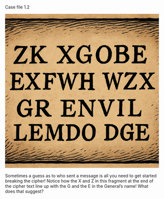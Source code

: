 Case file 1.2

<img src="CC2025-Casefile-1.2.png">

Sometimes a guess as to who sent a message is all you need to get started breaking the cipher! Notice how the X and Z in this fragment at the end of the cipher text line up with the G and the E in the General’s name! What does that suggest?
